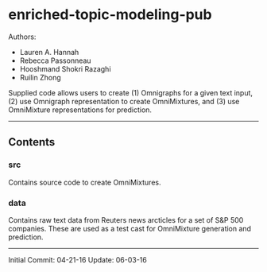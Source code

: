 enriched-topic-modeling-pub
===========================

Authors:
- Lauren A. Hannah
- Rebecca Passonneau
- Hooshmand Shokri Razaghi
- Ruilin Zhong

Supplied code allows users to create (1) Omnigraphs for a given text input, (2) use Omnigraph representation to create OmniMixtures, and (3) use OmniMixture representations for prediction.

---------------------------------------

## Contents

### src

Contains source code to create OmniMixtures.

### data

Contains raw text data from Reuters news arcticles for a set of S&P 500 companies. These are used as a test cast for OmniMixture generation and prediction.

---------------------------------------

Initial Commit: 04-21-16
Update: 06-03-16
